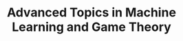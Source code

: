 ---
title: "Advanced Topics in Machine Learning and Game Theory"
collection: teaching
type: "(Sole/Head) Teaching Assistance"
# permalink: /teaching/2014-spring-teaching-1
venue: "Carnegie Mellon University"
start_date: 2024-08-01
end_date: 2024-12-31
# location: "City, Country"


# This is a description of a teaching experience. You can use markdown like any other post.

# Heading 1
# ======

# Heading 2
# ======

# Heading 3
# ======

---